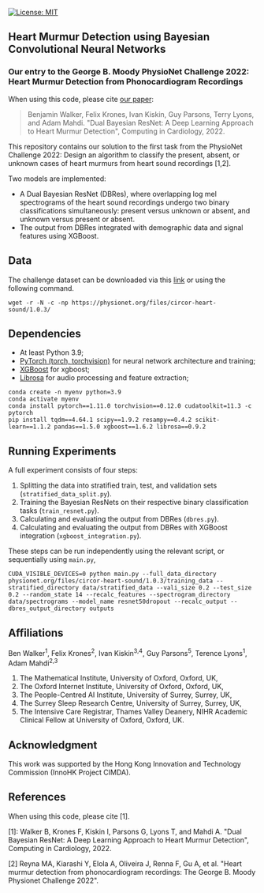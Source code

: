 [![License: MIT](https://img.shields.io/badge/License-MIT-yellow.svg)](https://opensource.org/licenses/MIT)


## Heart Murmur Detection using Bayesian Convolutional Neural Networks

### Our entry to the George B. Moody PhysioNet Challenge 2022: Heart Murmur Detection from Phonocardiogram Recordings

When using this code, please cite [our paper](https://cinc.org/2022/Program/accepted/355_Preprint.pdf): 

> Benjamin Walker, Felix Krones, Ivan Kiskin, Guy Parsons, Terry Lyons, and Adam Mahdi.
> "Dual Bayesian ResNet: A Deep Learning Approach to Heart Murmur Detection", 
> Computing in Cardiology, 2022.

This repository contains our solution to the first task from the PhysioNet 
Challenge 2022: Design an algorithm to classify the present, absent, or unknown cases 
of heart murmurs from heart sound recordings [1,2].

Two models are implemented:
* A Dual Bayesian ResNet (DBRes), where overlapping log mel spectrograms of the 
heart sound recordings undergo two binary classifications simultaneously: present 
versus unknown or absent, and unknown versus present or absent.
* The output from DBRes integrated with demographic data and signal features 
using XGBoost.

## Data

The challenge dataset can be downloaded via this 
[link](https://physionet.org/static/published-projects/circor-heart-sound/the-circor-digiscope-phonocardiogram-dataset-1.0.3.zip)
or using the following command.
```angular2html
wget -r -N -c -np https://physionet.org/files/circor-heart-sound/1.0.3/
```

## Dependencies

- At least Python 3.9;
- [PyTorch (torch, torchvision)](https://github.com/pytorch/pytorch/) for neural network architecture and training;
- [XGBoost](https://github.com/dmlc/xgboost) for xgboost;
- [Librosa](https://github.com/librosa/librosa) for audio processing and feature extraction;

```
conda create -n myenv python=3.9
conda activate myenv
conda install pytorch==1.11.0 torchvision==0.12.0 cudatoolkit=11.3 -c pytorch
pip install tqdm==4.64.1 scipy==1.9.2 resampy==0.4.2 scikit-learn==1.1.2 pandas==1.5.0 xgboost==1.6.2 librosa==0.9.2
```

## Running Experiments

A full experiment consists of four steps:
1. Splitting the data into stratified train, test, and validation sets (`stratified_data_split.py`).
2. Training the Bayesian ResNets on their respective binary classification tasks (`train_resnet.py`).
3. Calculating and evaluating the output from DBRes (`dbres.py`).
4. Calculating and evaluating the output from DBRes with XGBoost integration (`xgboost_integration.py`).

These steps can be run independently using the relevant script, or sequentially using `main.py`,
```angular2html
CUDA_VISIBLE_DEVICES=0 python main.py --full_data_directory physionet.org/files/circor-heart-sound/1.0.3/training_data --stratified_directory data/stratified_data --vali_size 0.2 --test_size 0.2 --random_state 14 --recalc_features --spectrogram_directory data/spectrograms --model_name resnet50dropout --recalc_output --dbres_output_directory outputs
```

## Affiliations

Ben Walker<sup>1</sup>, Felix Krones<sup>2</sup>, Ivan Kiskin<sup>3,4</sup>, 
Guy Parsons<sup>5</sup>, Terence Lyons<sup>1</sup>, Adam Mahdi<sup>2,3</sup>

1. The Mathematical Institute, University of Oxford, Oxford, UK, 
2. The Oxford Internet Institute, University of Oxford, Oxford, UK, 
3. The People-Centred AI Institute, University of Surrey, Surrey, UK, 
4. The Surrey Sleep Research Centre, University of Surrey, Surrey, UK, 
5. The Intensive Care Registrar, Thames Valley Deanery, NIHR Academic Clinical Fellow at University of Oxford, Oxford, UK.

## Acknowledgment

This work was supported by the Hong Kong Innovation and Technology Commission (InnoHK Project CIMDA).

## References

When using this code, please cite [1].

[1]: Walker B, Krones F, Kiskin I, Parsons G, Lyons T, and Mahdi A. 
"Dual Bayesian ResNet: A Deep Learning Approach to Heart Murmur Detection", 
Computing in Cardiology, 2022.

[2] Reyna MA, Kiarashi Y, Elola A, Oliveira J, Renna F, Gu
A, et al. "Heart murmur detection from phonocardiogram
recordings: The George B. Moody Physionet Challenge 2022".
